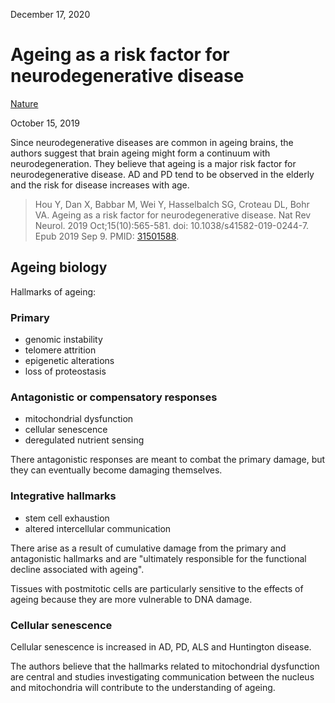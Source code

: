 December 17, 2020

# Ageing as a risk factor for neurodegenerative disease

[Nature](https://www.nature.com/articles/s41582-019-0244-7)

October 15, 2019

Since neurodegenerative diseases are common in ageing brains, the authors
suggest that brain ageing might form a continuum with neurodegeneration. They
believe that ageing is a major risk factor for neurodegenerative disease. AD and
PD tend to be observed in the elderly and the risk for disease increases with
age.

> Hou Y, Dan X, Babbar M, Wei Y, Hasselbalch SG, Croteau DL, Bohr VA. Ageing as
> a risk factor for neurodegenerative disease. Nat Rev Neurol. 2019
> Oct;15(10):565-581. doi: 10.1038/s41582-019-0244-7. Epub 2019 Sep 9. PMID:
> [31501588](https://pubmed.ncbi.nlm.nih.gov/31501588).

## Ageing biology

Hallmarks of ageing: 

### Primary

 - genomic instability
 - telomere attrition
 - epigenetic alterations
 - loss of proteostasis

### Antagonistic or compensatory responses

 - mitochondrial dysfunction
 - cellular senescence
 - deregulated nutrient sensing

There antagonistic responses are meant to combat the primary damage, but they
can eventually become damaging themselves.

### Integrative hallmarks

 - stem cell exhaustion
 - altered intercellular communication

There arise as a result of cumulative damage from the primary and antagonistic
hallmarks and are "ultimately responsible for the functional decline associated
with ageing".

Tissues with postmitotic cells are particularly sensitive to the effects of
ageing because they are more vulnerable to DNA damage. 

### Cellular senescence

Cellular senescence is increased in AD, PD, ALS and Huntington disease. 

The authors believe that the hallmarks related to mitochondrial dysfunction are
central and studies investigating communication between the nucleus and
mitochondria will contribute to the understanding of ageing.
